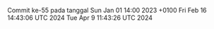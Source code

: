 Commit ke-55 pada tanggal Sun Jan 01 14:00 2023 +0100
Fri Feb 16 14:43:06 UTC 2024
Tue Apr  9 11:43:26 UTC 2024
